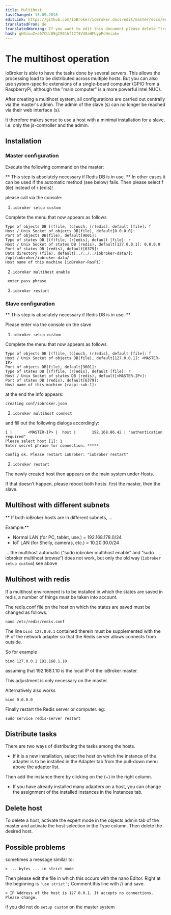 ```yaml
---
title: Multihost
lastChanged: 13.09.2018
editLink: https://github.com/ioBroker/ioBroker.docs/edit/master/docs/en/config/multihost.md
translatedFrom: de
translatedWarning: If you want to edit this document please delete "translatedFrom" field, elsewise this document will be translated automatically again
hash: gH4zuuZ+a67CUc09gI901hft2T4V48aHFUypPcHeiak=
---
```

# The multihost operation
ioBroker is able to have the tasks done by several servers. This allows the processing load to be distributed across multiple hosts.
But you can also use system-specific extensions of a single-board computer (GPIO from a RaspberryPi, although the "main computer" is a more powerful Intel NUC).

After creating a multihost system, all configurations are carried out centrally via the master's admin. The admin of the slave (s) can no longer be reached via their web interface (s).

It therefore makes sense to use a host with a minimal installation for a slave, i.e. only the js-controller and the admin.

## Installation
### Master configuration
Execute the following command on the master:

** This step is absolutely necessary if Redis DB is in use. ** In other cases it can be used if the automatic method (see below) fails. Then please select f (ile) instead of r (edis)!

please call via the console:

1. `iobroker setup custom`

Complete the menu that now appears as follows

```
Type of objects DB [(f)ile, (c)ouch, (r)edis], default [file]: f
Host / Unix Socket of objects DB(file), default[0.0.0.0]:
Port of objects DB(file), default[9001]:
Type of states DB [(f)file, (r)edis], default [file]: r
Host / Unix Socket of states DB (redis), default[127.0.0.1]: 0.0.0.0
Port of states DB (redis), default[6379]:
Data directory (file), default[../../../iobroker-data/]: /opt/iobroker/iobroker-data/
Host name of this machine [ioBroker-RasPi]:
```

2. `iobroker multihost enable`

``` enter pass phrase```

3. `iobroker restart`

### Slave configuration
** This step is absolutely necessary if Redis DB is in use. **

Please enter via the console on the slave

1. `iobroker setup custom`

Complete the menu that now appears as follows

```
Type of objects DB [(f)ile, (c)ouch, (r)edis], default [file]: f
Host / Unix Socket of objects DB(file), default[127.0.0.1]: <MASTER-IP>
Port of objects DB(file), default[9001]:
Type of states DB [(f)file, (r)edis], default [file]: r
Host / Unix Socket of states DB (redis), default[<MASTER-IP>]:
Port of states DB (redis), default[6379]:
Host name of this machine [raspi-sub-1]:
```

at the end the info appears:

```
creating conf/iobroker.json
```

2. `iobroker multihost connect`

and fill out the following dialogs accordingly:

```
1 |       <MASTER-IP> |  host |       192.168.86.42 | "authentication required"
Please select host [1]: 1
Enter secret phrase for connection: *****

Config ok. Please restart ioBroker: "iobroker restart"
```

2. `iobroker restart`

The newly created host then appears on the main system under Hosts.

If that doesn't happen, please reboot both hosts. first the master, then the slave.

## Multihost with different subnets
** If both ioBroker hosts are in different subnets, ...

Example:**

* Normal LAN (for PC, tablet, use.) = 192.168.178.0/24
* IoT LAN (for Shelly, cameras, etc.) = 10.20.30.0/24

... the multihost automatic (“sudo iobroker multihost enable” and “sudo iobroker multihost browse“) does not work, but only the old way (`iobroker setup custom`) see above

## Multihost with redis
If a multihost environment is to be installed in which the states are saved in redis, a number of things must be taken into account.

The redis.conf file on the host on which the states are saved must be changed as follows.

```
nano /etc/redis/redis.conf
```

The line `bind 127.0.0.1` contained therein must be supplemented with the IP of the network adapter so that the Redis server allows connects from outside.

So for example

```
bind 127.0.0.1 192.168.1.10
```

assuming that 192.168.1.10 is the local IP of the ioBroker master.

This adjustment is only necessary on the master.

Alternatively also works

```
bind 0.0.0.0
```

Finally restart the Redis server or computer. eg:

```
sudo service redis-server restart
```

## Distribute tasks
There are two ways of distributing the tasks among the hosts.

* If it is a new installation, select the host on which the instance of the adapter is to be installed in the Adapter tab from the pull-down menu above the adapter list.

Then add the instance there by clicking on the (+) in the right column.

* If you have already installed many adapters on a host, you can change the assignment of the installed instances in the Instances tab.

## Delete host
To delete a host, activate the expert mode in the objects admin tab of the master and activate the host selection in the Type column. Then delete the desired host.

## Possible problems
sometimes a message similar to:

```> ... bytes ... in strict mode```

Then please edit the file in which this occurs with the nano Editor. Right at the beginning is `'use strict';` Comment this line with // and save.

```> IP Address of the host is 127.0.0.1. It accepts no connections. Please change.```

if you did not do ``` setup custom ``` on the master system